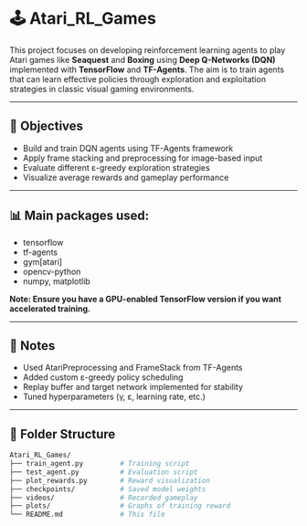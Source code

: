 # 🕹️ Atari_RL_Games

This project focuses on developing reinforcement learning agents to play Atari games like **Seaquest** and **Boxing** using **Deep Q-Networks (DQN)** implemented with **TensorFlow** and **TF-Agents**. The aim is to train agents that can learn effective policies through exploration and exploitation strategies in classic visual gaming environments.

---

## 🎯 Objectives

- Build and train DQN agents using TF-Agents framework
- Apply frame stacking and preprocessing for image-based input
- Evaluate different ε-greedy exploration strategies
- Visualize average rewards and gameplay performance

---

## 📊 Main packages used:
 - tensorflow
 - tf-agents
 - gym[atari]
 - opencv-python
 - numpy, matplotlib

**Note: Ensure you have a GPU-enabled TensorFlow version if you want accelerated training.**

---

## 🧠 Notes
 - Used AtariPreprocessing and FrameStack from TF-Agents
 - Added custom ε-greedy policy scheduling
 - Replay buffer and target network implemented for stability
 - Tuned hyperparameters (γ, ε, learning rate, etc.)

---

## 📁 Folder Structure

```bash
Atari_RL_Games/
├── train_agent.py         # Training script
├── test_agent.py          # Evaluation script
├── plot_rewards.py        # Reward visualization
├── checkpoints/           # Saved model weights
├── videos/                # Recorded gameplay
├── plots/                 # Graphs of training reward
└── README.md              # This file

